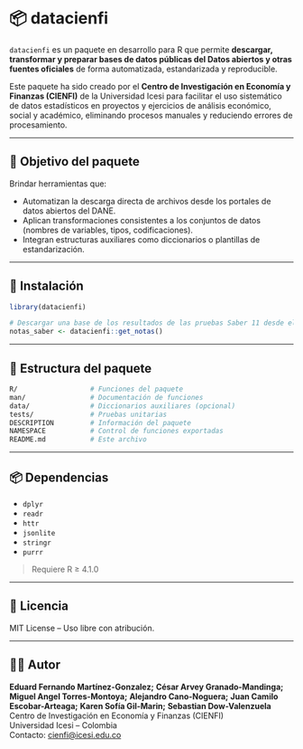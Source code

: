# 📦 datacienfi

`datacienfi` es un paquete en desarrollo para R que permite **descargar, transformar y preparar bases de datos públicas del Datos abiertos y otras fuentes oficiales** de forma automatizada, estandarizada y reproducible.

Este paquete ha sido creado por el **Centro de Investigación en Economía y Finanzas (CIENFI)** de la Universidad Icesi para facilitar el uso sistemático de datos estadísticos en proyectos y ejercicios de análisis económico, social y académico, eliminando procesos manuales y reduciendo errores de procesamiento.

---

## 🎯 Objetivo del paquete

Brindar herramientas que:

- Automatizan la descarga directa de archivos desde los portales de datos abiertos del DANE.
- Aplican transformaciones consistentes a los conjuntos de datos (nombres de variables, tipos, codificaciones).
- Integran estructuras auxiliares como diccionarios o plantillas de estandarización.

---

## 🚀 Instalación

```r
library(datacienfi)

# Descargar una base de los resultados de las pruebas Saber 11 desde el DANE
notas_saber <- datacienfi::get_notas()
```

---

## 📁 Estructura del paquete

```bash
R/                  # Funciones del paquete
man/                # Documentación de funciones
data/               # Diccionarios auxiliares (opcional)
tests/              # Pruebas unitarias
DESCRIPTION         # Información del paquete
NAMESPACE           # Control de funciones exportadas
README.md           # Este archivo
```

---

## 📦 Dependencias

- `dplyr`
- `readr`
- `httr`
- `jsonlite`
- `stringr`
- `purrr`

> Requiere R ≥ 4.1.0

---

## 📄 Licencia

MIT License – Uso libre con atribución.

---

## 👨‍💻 Autor

**Eduard Fernando Martínez-Gonzalez;**
**César Arvey Granado-Mandinga;**
**Miguel Angel Torres-Montoya;**
**Alejandro Cano-Noguera;**
**Juan Camilo Escobar-Arteaga;**
**Karen Sofía Gil-Marin;**
**Sebastian Dow-Valenzuela**  
Centro de Investigación en Economía y Finanzas (CIENFI)  
Universidad Icesi – Colombia  
Contacto: cienfi@icesi.edu.co
